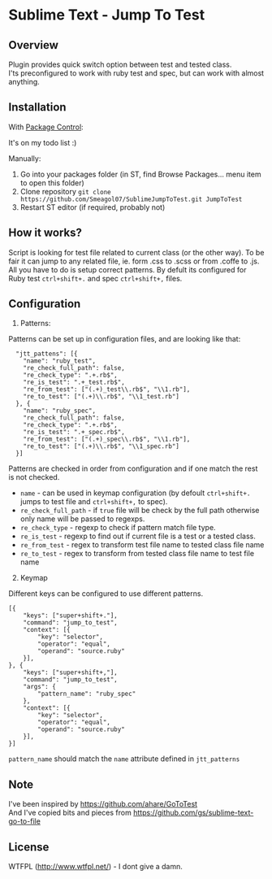 Sublime Text - Jump To Test
===========================


Overview
--------
Plugin provides quick switch option between test and tested class.<br />
I'ts preconfigured to work with ruby test and spec, but can work with almost anything.

Installation
------------
With [Package Control](http://wbond.net/sublime_packages/package_control):

It's on my todo list :)

Manually:

1. Go into your packages folder (in ST, find Browse Packages... menu item to open this folder)
2. Clone repository `git clone https://github.com/Smeagol07/SublimeJumpToTest.git JumpToTest`
3. Restart ST editor (if required, probably not)

How it works?
-------------
Script is looking for test file related to current class (or the other way). To be fair it can jump to any related file, ie. form .css to .scss or from .coffe to .js. All you have to do is setup correct patterns. By defult its configured for Ruby test `ctrl+shift+.` and spec `ctrl+shift+,` files.

Configuration
-------------

1. Patterns:

Patterns can be set up in configuration files, and are looking like that:
```
  "jtt_pattens": [{
    "name": "ruby_test",
    "re_check_full_path": false,
    "re_check_type": ".+.rb$",
    "re_is_test": ".+_test.rb$",
    "re_from_test": ["(.+)_test\\.rb$", "\\1.rb"],
    "re_to_test": ["(.+)\\.rb$", "\\1_test.rb"]
  }, {
    "name": "ruby_spec",
    "re_check_full_path": false,
    "re_check_type": ".+.rb$",
    "re_is_test": ".+_spec.rb$",
    "re_from_test": ["(.+)_spec\\.rb$", "\\1.rb"],
    "re_to_test": ["(.+)\\.rb$", "\\1_spec.rb"]
  }]
```
Patterns are checked in order from configuration and if one match the rest is not checked.<br />
- `name` - can be used in keymap configuration (by defoult `ctrl+shift+.` jumps to test file and `ctrl+shift+,` to spec).<br />
- `re_check_full_path` - if `true` file will be check by the full path otherwise only name will be passed to regexps.<br />
- `re_check_type` - regexp to check if pattern match file type.<br />
- `re_is_test` - regexp to find out if current file is a test or a tested class.<br />
- `re_from_test` - regex to transform test file name to tested class file name<br />
- `re_to_test` - regex to transform from tested class file name to test file name

2. Keymap

Different keys can be configured to use different patterns.
```
[{
    "keys": ["super+shift+."],
    "command": "jump_to_test",
    "context": [{
        "key": "selector",
        "operator": "equal",
        "operand": "source.ruby"
    }],
}, {
    "keys": ["super+shift+,"],
    "command": "jump_to_test",
    "args": {
        "pattern_name": "ruby_spec"
    },
    "context": [{
        "key": "selector",
        "operator": "equal",
        "operand": "source.ruby"
    }],
}]
```
`pattern_name` should match the `name` attribute defined in `jtt_patterns`


Note
----
I've been inspired by https://github.com/ahare/GoToTest<br />
And I've copied bits and pieces from https://github.com/gs/sublime-text-go-to-file

License
-------
WTFPL (http://www.wtfpl.net/) - I dont give a damn.

